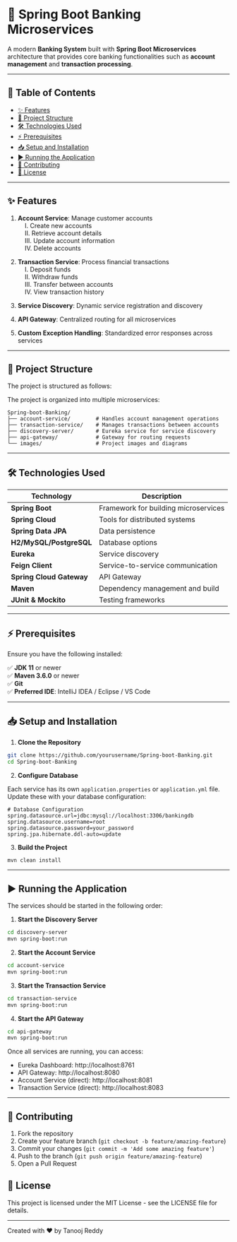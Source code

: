 # 🚀 Spring Boot Banking Microservices

A modern **Banking System** built with **Spring Boot Microservices** architecture that provides core banking functionalities such as **account management** and **transaction processing**.


---

## 📌 Table of Contents
- [✨ Features](#-features)
- [📂 Project Structure](#-project-structure)
- [🛠 Technologies Used](#-technologies-used)
- [⚡ Prerequisites](#-prerequisites)
- [📥 Setup and Installation](#-setup-and-installation)
- [▶️ Running the Application](#️-running-the-application)
- [🤝 Contributing](#-contributing)
- [📜 License](#-license)

---

## ✨ Features

1. **Account Service**: Manage customer accounts  
&nbsp;&nbsp;&nbsp;&nbsp;I. Create new accounts  
&nbsp;&nbsp;&nbsp;&nbsp;II. Retrieve account details  
&nbsp;&nbsp;&nbsp;&nbsp;III. Update account information  
&nbsp;&nbsp;&nbsp;&nbsp;IV. Delete accounts

2. **Transaction Service**: Process financial transactions  
&nbsp;&nbsp;&nbsp;&nbsp;I. Deposit funds  
&nbsp;&nbsp;&nbsp;&nbsp;II. Withdraw funds  
&nbsp;&nbsp;&nbsp;&nbsp;III. Transfer between accounts  
&nbsp;&nbsp;&nbsp;&nbsp;IV. View transaction history

3. **Service Discovery**: Dynamic service registration and discovery  
4. **API Gateway**: Centralized routing for all microservices  
5. **Custom Exception Handling**: Standardized error responses across services

---

## 📂 Project Structure

The project is structured as follows:

The project is organized into multiple microservices:

```
Spring-boot-Banking/
├── account-service/        # Handles account management operations
├── transaction-service/    # Manages transactions between accounts
├── discovery-server/       # Eureka service for service discovery
├── api-gateway/            # Gateway for routing requests
└── images/                 # Project images and diagrams
```

---

## 🛠 Technologies Used

| Technology             | Description |
|------------------------|-------------|
| **Spring Boot**        | Framework for building microservices |
| **Spring Cloud**       | Tools for distributed systems |
| **Spring Data JPA**    | Data persistence |
| **H2/MySQL/PostgreSQL** | Database options |
| **Eureka**             | Service discovery |
| **Feign Client**       | Service-to-service communication |
| **Spring Cloud Gateway** | API Gateway |
| **Maven**              | Dependency management and build |
| **JUnit & Mockito**    | Testing frameworks |

---

## ⚡ Prerequisites

Ensure you have the following installed:

✅ **JDK 11** or newer  
✅ **Maven 3.6.0** or newer  
✅ **Git**  
✅ **Preferred IDE**: IntelliJ IDEA / Eclipse / VS Code

---

## 📥 Setup and Installation

1. **Clone the Repository**

```bash
git clone https://github.com/yourusername/Spring-boot-Banking.git
cd Spring-boot-Banking
```

2. **Configure Database**

Each service has its own `application.properties` or `application.yml` file. Update these with your database configuration:

```properties
# Database Configuration
spring.datasource.url=jdbc:mysql://localhost:3306/bankingdb
spring.datasource.username=root
spring.datasource.password=your_password
spring.jpa.hibernate.ddl-auto=update
```

3. **Build the Project**

```bash
mvn clean install
```
---

## ▶️ Running the Application

The services should be started in the following order:

1. **Start the Discovery Server**

```bash
cd discovery-server
mvn spring-boot:run
```

2. **Start the Account Service**

```bash
cd account-service
mvn spring-boot:run
```

3. **Start the Transaction Service**

```bash
cd transaction-service
mvn spring-boot:run
```

4. **Start the API Gateway**

```bash
cd api-gateway
mvn spring-boot:run
```

Once all services are running, you can access:

- Eureka Dashboard: http://localhost:8761
- API Gateway: http://localhost:8080
- Account Service (direct): http://localhost:8081
- Transaction Service (direct): http://localhost:8083



---

## 🤝 Contributing

1. Fork the repository
2. Create your feature branch (`git checkout -b feature/amazing-feature`)
3. Commit your changes (`git commit -m 'Add some amazing feature'`)
4. Push to the branch (`git push origin feature/amazing-feature`)
5. Open a Pull Request

## 📜 License

This project is licensed under the MIT License - see the LICENSE file for details.

---

Created with ❤️ by Tanooj Reddy 